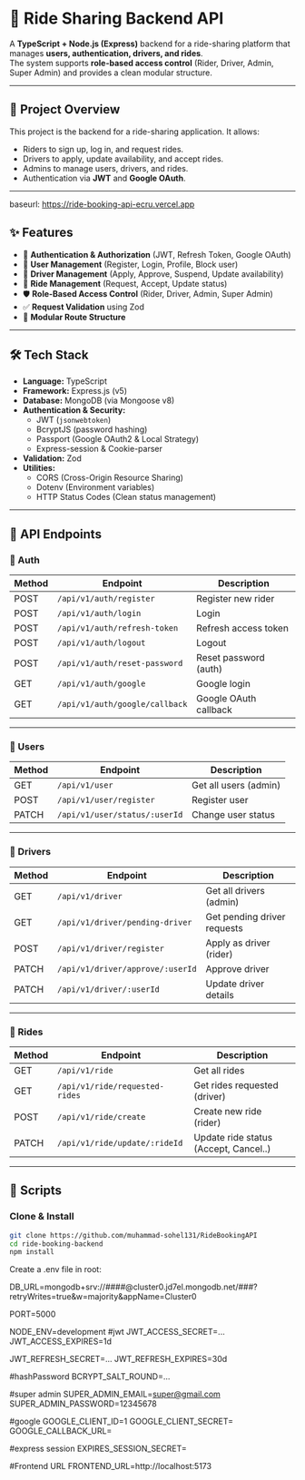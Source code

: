 # 🚖 Ride Sharing Backend API

A **TypeScript + Node.js (Express)** backend for a ride-sharing platform that manages **users, authentication, drivers, and rides**.  
The system supports **role-based access control** (Rider, Driver, Admin, Super Admin) and provides a clean modular structure.

---

## 📌 Project Overview

This project is the backend for a ride-sharing application. It allows:
- Riders to sign up, log in, and request rides.
- Drivers to apply, update availability, and accept rides.
- Admins to manage users, drivers, and rides.
- Authentication via **JWT** and **Google OAuth**.

---

baseurl: https://ride-booking-api-ecru.vercel.app

## ✨ Features

- 🔐 **Authentication & Authorization** (JWT, Refresh Token, Google OAuth)
- 👤 **User Management** (Register, Login, Profile, Block user)
- 🚗 **Driver Management** (Apply, Approve, Suspend, Update availability)
- 🚕 **Ride Management** (Request, Accept, Update status)
- 🛡️ **Role-Based Access Control** (Rider, Driver, Admin, Super Admin)
- ✅ **Request Validation** using Zod
- 📂 **Modular Route Structure**

---

## 🛠 Tech Stack

- **Language:** TypeScript  
- **Framework:** Express.js (v5)  
- **Database:** MongoDB (via Mongoose v8)  
- **Authentication & Security:**  
  - JWT (`jsonwebtoken`)  
  - BcryptJS (password hashing)  
  - Passport (Google OAuth2 & Local Strategy)  
  - Express-session & Cookie-parser  
- **Validation:** Zod  
- **Utilities:**  
  - CORS (Cross-Origin Resource Sharing)  
  - Dotenv (Environment variables)  
  - HTTP Status Codes (Clean status management)

---

## 📌 API Endpoints

### 🔑 Auth
| Method | Endpoint               | Description              |
|--------|------------------------|--------------------------|
| POST   | `/api/v1/auth/register`   | Register new rider       |
| POST   | `/api/v1/auth/login`      | Login                    |
| POST   | `/api/v1/auth/refresh-token` | Refresh access token   |
| POST   | `/api/v1/auth/logout`     | Logout                   |
| POST   | `/api/v1/auth/reset-password` | Reset password (auth) |
| GET    | `/api/v1/auth/google`     | Google login             |
| GET    | `/api/v1/auth/google/callback` | Google OAuth callback |

---

### 👤 Users
| Method | Endpoint                  | Description             |
|--------|---------------------------|-------------------------|
| GET    | `/api/v1/user`               | Get all users (admin)   |
| POST   | `/api/v1/user/register`      | Register user           |
| PATCH  | `/api/v1/user/status/:userId` | Change user status     |

---

### 🚗 Drivers
| Method | Endpoint                     | Description                |
|--------|------------------------------|----------------------------|
| GET    | `/api/v1/driver`                | Get all drivers (admin)    |
| GET    | `/api/v1/driver/pending-driver` | Get pending driver requests |
| POST   | `/api/v1/driver/register`       | Apply as driver (rider)    |
| PATCH  | `/api/v1/driver/approve/:userId` | Approve driver    |
| PATCH  | `/api/v1/driver/:userId`        | Update driver details      |

---

### 🚕 Rides
| Method | Endpoint                   | Description                |
|--------|----------------------------|----------------------------|
| GET    | `/api/v1/ride`                | Get all rides              |
| GET    | `/api/v1/ride/requested-rides`| Get rides requested (driver) |
| POST   | `/api/v1/ride/create`         | Create new ride (rider)    |
| PATCH  | `/api/v1/ride/update/:rideId` | Update ride status (Accept, Cancel..)        |

---

## 🧪 Scripts

### Clone & Install
```bash
git clone https://github.com/muhammad-sohel131/RideBookingAPI
cd ride-booking-backend
npm install
```
Create a .env file in root:

DB_URL=mongodb+srv://####@cluster0.jd7el.mongodb.net/###?retryWrites=true&w=majority&appName=Cluster0

PORT=5000

NODE_ENV=development
#jwt
JWT_ACCESS_SECRET=...
JWT_ACCESS_EXPIRES=1d

JWT_REFRESH_SECRET=...
JWT_REFRESH_EXPIRES=30d

#hashPassword
BCRYPT_SALT_ROUND=...

#super admin
SUPER_ADMIN_EMAIL=super@gmail.com
SUPER_ADMIN_PASSWORD=12345678

#google
GOOGLE_CLIENT_ID=1
GOOGLE_CLIENT_SECRET=
GOOGLE_CALLBACK_URL=

#express session
EXPIRES_SESSION_SECRET=

#Frontend URL
FRONTEND_URL=http://localhost:5173